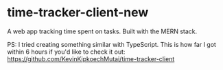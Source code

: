 # time-tracker-client-new
A web app tracking time spent on tasks. Built with the MERN stack. 

PS: I tried creating something similar with TypeScript. This is how far I got within 6 hours if you'd like to check it out: https://github.com/KevinKipkoechMutai/time-tracker-client 
